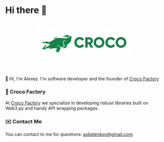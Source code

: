 # Hi there 👋
<h1 align="center">
<img src="https://raw.githubusercontent.com/CrocoFactory/.github/main/branding/logo/transparent.png" width="300">
</h1><br>

🔭 Hi, I'm Alexey. I'm software developer and the founder of [Croco Factory](https://github.com/CrocoFactory)

### 🐊 Croco Factory

At [Croco Factory](https://github.com/CrocoFactory) we specialize in developing robust libraries built on Web3.py and handy API wrapping packages.

### ✉️ Contact Me
You can contact to me for questions:
[axbelenkov@gmail.com](mailto:axbelenkov@gmail.com)












